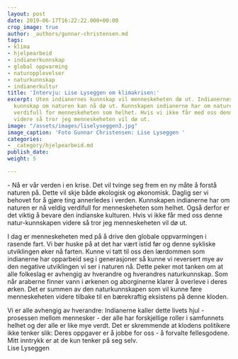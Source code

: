 ```yaml
---
layout: post
date: 2019-06-17T16:22:22.000+00:00
crop_image: true
author: _authors/gunnar-christensen.md
tags:
- klima
- hjelpearbeid
- indianerkunnskap
- global oppvarming
- naturopplevelser
- naturkunnskap
- indianerkultur
title: 'Intervju: Lise Lyseggen om klimakrisen:'
excerpt: Uten indianernes kunnskap vil menneskeheten dø ut. Indianernes verdifulle
  kunnskap om naturen kan nå dø ut. Kunnskapen indianerne har om naturen er veldig
  verdifull for menneskeheten som helhet. Hvis vi ikke får med oss denne naturkunnskapen
  videre så tror jeg menneskeheten vil dø ut.
image: "/assets/images/liselyseggen3.jpg"
image_caption: 'Foto Gunnar Christensen: Lise Lyseggen '
categories:
- _category/hjelpearbeid.md
publish_date: 
weight: 5

---
```

\- Nå er vår verden i en krise. Det vil tvinge seg frem en ny måte å forstå naturen på. Dette vil skje både økologisk og økonomisk. Daglig ser vi behovet for å gjøre ting annerledes i verden. Kunnskapen indianerne har om naturen er nå veldig verdifull for menneskeheten som helhet. Også derfor er det viktig å bevare den indianske kulturen. Hvis vi ikke får med oss denne natur-kunnskapen videre så tror jeg menneskeheten vil dø ut.

I dag er menneskeheten med på å drive den globale oppvarmingen i rasende fart. Vi bør huske på at det har vært istid før og denne sykliske utviklingen øker nå farten. Kunne vi tatt til oss den lærdommen som indianerne har opparbeid seg i generasjoner så kunne vi reversert mye av den negative utviklingen vi ser i naturen nå. Dette peker mot tanken om at alle folkeslag er avhengig av hverandre og hverandres naturkunnskap. Som når araberne finner vann i ørkenen og aborginerne klarer å overleve i deres ørken. Det er summen av den naturkunnskapen som vil kunne føre menneskeheten videre tilbake til en bærekraftig eksistens på denne kloden.

Vi er alle avhengig av hverandre: Indianerne kaller dette livets hjul - prosessen mellom mennesker - der alle har forskjellige roller i samfunnets helhet og der alle er like mye verdt. Det er skremmende at klodens politikere ikke tenker slik: Deres oppgaver er å jobbe for oss - å forvalte fellesgodene. Mitt inntrykk er at de kun tenker på seg selv.   
Lise Lyseggen